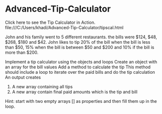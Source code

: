 # Advanced-Tip-Calculator

Click here to  see the Tip Calculator in Action.
file:///C:/Users/khadi/Advanced-Tip-Calculator/tipscal.html

John and his family went to 5 different restaurants. the bills were $124, $48, $268, $180 and $42.
John likes to tip 20% of the bill when the bill is less than $50, 15% when the bill is between $50 and $200 and 10% if the bill is more than $200.

Implement a tip calculator using the objects and loops 
Create an object with an array for the bill values
Add a method to calculate the tip 
This method should include a loop to iterate over the paid bills and do the tip calculation 
An output creates 
1.	A new array containing all tips 
2.	A new array contain final paid amounts which is the tip and bill 

Hint: start with two empty arrays [] as properties and then fill them up in the loop.



